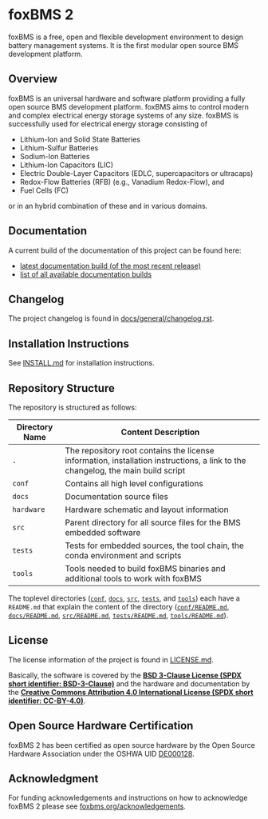 # foxBMS 2

foxBMS is a free, open and flexible development environment to design battery
management systems.
It is the first modular open source BMS development platform.

## Overview

foxBMS is an universal hardware and software platform providing a fully open
source BMS development platform.
foxBMS aims to control modern and complex electrical energy storage systems of
any size.
foxBMS is successfully used for electrical energy storage consisting of

- Lithium-Ion and Solid State Batteries
- Lithium-Sulfur Batteries
- Sodium-Ion Batteries
- Lithium-Ion Capacitors (LIC)
- Electric Double-Layer Capacitors (EDLC, supercapacitors or ultracaps)
- Redox-Flow Batteries (RFB) (e.g., Vanadium Redox-Flow), and
- Fuel Cells (FC)

or in an hybrid combination of these and in various domains.

## Documentation

A current build of the documentation of this project can be found
here:

- [latest documentation build (of the most recent release)](https://iisb-foxbms.iisb.fraunhofer.de/foxbms/gen2/docs/html/latest/)
- [list of all available documentation builds](https://iisb-foxbms.iisb.fraunhofer.de/foxbms/gen2/docs/html/)

## Changelog

The project changelog is found in
[docs/general/changelog.rst](./docs/general/changelog.rst).

## Installation Instructions

See [INSTALL.md](./INSTALL.md) for installation instructions.

## Repository Structure

The repository is structured as follows:

| Directory Name   |  Content Description                                                                                                            |
| ---------------- | ------------------------------------------------------------------------------------------------------------------------------- |
| `.`              | The repository root contains the license information, installation instructions, a link to the changelog, the main build script |
| `conf`           | Contains all high level configurations                                                                                          |
| `docs`           | Documentation source files                                                                                                      |
| `hardware`       | Hardware schematic and layout information                                                                                       |
| `src`            | Parent directory for all source files for the BMS embedded software                                                             |
| `tests`          | Tests for embedded sources, the tool chain, the conda environment and scripts                                                   |
| `tools`          | Tools needed to build foxBMS binaries and additional tools to work with foxBMS                                                  |

The toplevel directories ([`conf`](./conf), [`docs`](./docs), [`src`](./src),
[`tests`](./tests), and [`tools`](./tools)) each have a `README.md` that
explain the content of the directory ([`conf/README.md`](conf/README.md),
[`docs/README.md`](docs/README.md), [`src/README.md`](src/README.md),
[`tests/README.md`](tests/README.md), [`tools/README.md`](tools/README.md)).

## License

The license information of the project is found in [LICENSE.md](./LICENSE.md).

Basically, the software is covered by the
[**BSD 3-Clause License (SPDX short identifier: BSD-3-Clause)**](https://opensource.org/licenses/BSD-3-Clause)
and the hardware and documentation by the
[**Creative Commons Attribution 4.0 International License (SPDX short identifier: CC-BY-4.0)**](https://creativecommons.org/licenses/by/4.0/legalcode).

## Open Source Hardware Certification

foxBMS 2 has been certified as open source hardware by the
Open Source Hardware Association under the OSHWA UID
[DE000128](https://certification.oshwa.org/de000128.html).

## Acknowledgment

For funding acknowledgements and instructions on how to acknowledge foxBMS 2
please see [foxbms.org/acknowledgements](https://foxbms.org/acknowledgements/).
